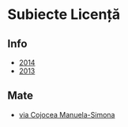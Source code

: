 # Subiecte Licență

## Info

- [2014](https://www.dropbox.com/sh/1h5ldlg68vbc6cj/AAAr_-oh3auXlL_2ZUhpBamia?dl=0)
- [2013](https://www.dropbox.com/s/zcd33qaahmcq4a6/Licenta%20-%20examen%20feb%202013.pdf?dl=0)

## Mate

- [via Cojocea Manuela-Simona](https://www.dropbox.com/sh/0qahggwopx6xb32/AADta1ZRyNefgCSK21BuCRDda?dl=0)

